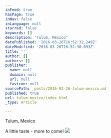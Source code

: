 ```yaml
---
inFeed: true
hasPage: true
inNav: false
inLanguage: null
starred: false
keywords: []
description: 'Tulum, Mexico'
datePublished: '2016-03-26T16:52:32.249Z'
dateModified: '2016-03-26T16:52:30.093Z'
title: ''
author: []
authors: []
publisher:
  name: null
  domain: null
  url: null
  favicon: null
sourcePath: _posts/2016-03-26-tulum-mexico.md
published: true
url: tulum-mexico/index.html
_type: Article

---
```

Tulum, Mexico

A little taste - more to come!
![](https://the-grid-user-content.s3-us-west-2.amazonaws.com/378957ac-c5d8-449a-9ede-f81018cbf454.gif)